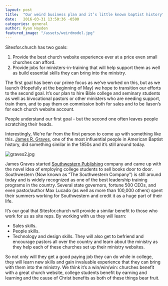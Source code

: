 ```yaml
---
layout: post
title:  "Our weird business plan and it’s little known baptist history"
date:   2016-03-31 13:50:36 -0500
categories: general
author: Ryan Hayden
featured_image: "/assets/weirdmodel.jpg"
---
```


Sitesfor.church has two goals:

1. Provide the best church website experience ever at a price even small churches can afford.
2. Provide jobs for ministers-in-training that will help support them as well as build essential skills they can bring into the ministry.

The first goal has been our prime focus as we’ve worked on this, but as we launch (Hopefully at the beginning of May) we hope to transition our efforts to the second goal.  It’s our plan to hire Bible college and seminary students as well as bivocational pastors or other ministers who are needing support, train them, and to pay them on commission both for sales and to be liason’s for each church website account.

People understand our first goal - but the second one often leaves people scratching their heads.  

Interestingly, We're far from the first person to come up with something like this.  [James R. Graves](https://en.wikipedia.org/wiki/James_Robinson_Graves), one of the most influential people in American Baptist history, did something similar in the 1850s and it’s still around today.


![graves2.jpg]({{site.baseurl}}/assets/graves.jpg)


James Graves started [Southwestern Publishing](http://www.southwestern.com/Southwestern-History.aspx?) company and came up with the novel idea of employing college students to sell books door to door.  Southwestern (Now known as “The Southwestern Company”) is still around today and is widely recognized as one of the best leadership training programs in the country.  Several state governors, fortune 500 CEOs, and even pastor/author Max Lucado (as well as more than 100,000 others) spent their summers working for Southwestern and credit it as a huge part of their life.

It’s our goal that Sitesfor.church will provide a similar benefit to those who work for us as site reps.  By working with us they will learn:
* Sales skills.
* People skills.
* Technology and design skills.
They will also get to befriend and encourage pastors all over the country and learn about the ministry as they help each of these churches set up their ministry websites.  

So not only will they get a good paying job they can do while in college, they will learn new skills and gain invaluable experience that they can bring with them into the ministry.  We think it’s a win/win/win: churches benefit with a great church website, college students benefit by earning and learning and the cause of Christ benefits as both of these things bear fruit.